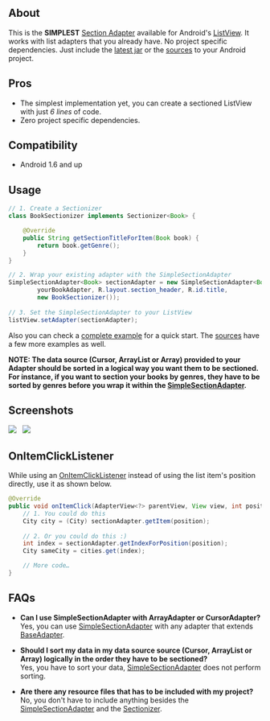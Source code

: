 About
-----

This is the **SIMPLEST** [Section Adapter][google-search] available for Android's [ListView][list-view-link]. It works with list adapters that you already have. No project specific dependencies. Just include the [latest jar][jar-download] or the [sources][sources-download-link] to your Android project.

Pros
----

  - The simplest implementation yet, you can create a sectioned ListView with just *6 lines* of code.
  - Zero project specific dependencies.

Compatibility
-------------

  - Android 1.6 and up

Usage
-----
```java
// 1. Create a Sectionizer    
class BookSectionizer implements Sectionizer<Book> {

    @Override
    public String getSectionTitleForItem(Book book) {
        return book.getGenre();
    }
}

// 2. Wrap your existing adapter with the SimpleSectionAdapter
SimpleSectionAdapter<Book> sectionAdapter = new SimpleSectionAdapter<Book>(context, 
        yourBookAdapter, R.layout.section_header, R.id.title, 
        new BookSectionizer());
    
// 3. Set the SimpleSectionAdapter to your ListView
listView.setAdapter(sectionAdapter);
```

Also you can check a [complete example][simple-example-link] for a quick start. The [sources][sources-download-link] have a few more examples as well.

**NOTE: The data source (Cursor, ArrayList or Array) provided to your Adapter should be sorted in a logical way you want them to be sectioned. For instance, if you want to section your books by genres, they have to be sorted by genres before you wrap it within the [SimpleSectionAdapter][simple-section-adapter].**

Screenshots
-------------------
<img src="http://mobsandgeeks.com/images/android/ssa-ss1.png"> &nbsp; <img src="http://mobsandgeeks.com/images/android/ssa-ss2.png">


OnItemClickListener
-------------------
While using an [OnItemClickListener][item-click-listener] instead of using the list item's position directly, use it as shown below.

```java
@Override
public void onItemClick(AdapterView<?> parentView, View view, int position, long id) {
    // 1. You could do this
    City city = (City) sectionAdapter.getItem(position);
        
    // 2. Or you could do this :)
    int index = sectionAdapter.getIndexForPosition(position);
    City sameCity = cities.get(index);

    // More code…
}
```

FAQs
----
  - **Can I use SimpleSectionAdapter with ArrayAdapter or CursorAdapter?** 
    <br />Yes, you can use [SimpleSectionAdapter][simple-section-adapter] with any adapter that extends [BaseAdapter][base-adapter].

  - **Should I sort my data in my data source source (Cursor, ArrayList or Array) logically in the order they have to be sectioned?** 
    <br />Yes, you have to sort your data, [SimpleSectionAdapter][simple-section-adapter] does not perform sorting.

  - **Are there any resource files that has to be included with my project?** 
    <br />No, you don't have to include anything besides the [SimpleSectionAdapter][simple-section-adapter] and the [Sectionizer][sectionizer].

  [list-view-link]: http://developer.android.com/reference/android/widget/ListView.html
  [google-search]: https://www.google.co.in/search?ie=UTF-8&q=android+section+adapter
  [github-project]: https://github.com/ragunathjawahar/simple-section-adapter
  [sources-download-link]: https://github.com/ragunathjawahar/simple-section-adapter/zipball/master
  [jar-download]: https://github.com/ragunathjawahar/simple-section-adapter/downloads
  [simple-section-adapter]: https://github.com/ragunathjawahar/simple-section-adapter/blob/master/src/com/mobsandgeeks/adapters/SimpleSectionAdapter.java
  [sectionizer]: https://github.com/ragunathjawahar/simple-section-adapter/blob/master/src/com/mobsandgeeks/adapters/Sectionizer.java
  [base-adapter]: http://developer.android.com/reference/android/widget/BaseAdapter.html
  [item-click-listener]: http://developer.android.com/reference/android/widget/AdapterView.OnItemClickListener.html
  [simple-example-link]: https://github.com/ragunathjawahar/simple-section-adapter/blob/master/src/com/mobsandgeeks/demo/ArrayAdapterDemoActivity.java
